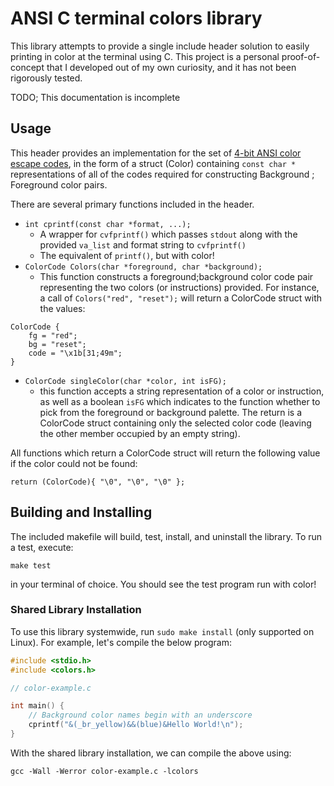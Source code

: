 # ANSI C terminal colors library
This library attempts to provide a single include header solution to easily printing in color at the terminal using C. This project is a personal proof-of-concept that I developed out of my own curiosity, and it has not been rigorously tested.

TODO; This documentation is incomplete

## Usage
This header provides an implementation for the set of [4-bit ANSI color escape codes](https://en.wikipedia.org/wiki/ANSI_escape_code#Colors), in the form of a struct (Color) containing `const char *` representations of all of the codes required for constructing Background ; Foreground color pairs. 

There are several primary functions included in the header.
* `int cprintf(const char *format, ...);`
	* A wrapper for `cvfprintf()` which passes `stdout` along with the provided `va_list` and format string to `cvfprintf()`
	* The equivalent of `printf()`, but with color!
* `ColorCode Colors(char *foreground, char *background);`
	* This function constructs a foreground;background color code pair representing the two colors (or instructions) provided. For instance, a call of `Colors("red", "reset");` will return a ColorCode struct with the values:
```
ColorCode {
	fg = "red";
	bg = "reset";
	code = "\x1b[31;49m";
}
```

* `ColorCode singleColor(char *color, int isFG);`
	* this function accepts a string representation of a color or instruction, as well as a boolean `isFG` which indicates to the function whether to pick from the foreground or background palette. The return is a ColorCode struct containing only the selected color code (leaving the other member occupied by an empty string).

All functions which return a ColorCode struct will return the following value if the color could not be found:
```
return (ColorCode){ "\0", "\0", "\0" };
```

## Building and Installing
The included makefile will build, test, install, and uninstall the library. To run a test, execute:
```
make test
```
in your terminal of choice. You should see the test program run with color!

### Shared Library Installation
To use this library systemwide, run `sudo make install` (only supported on Linux). For example, let's compile the below program:
```c
#include <stdio.h>
#include <colors.h>

// color-example.c

int main() {
	// Background color names begin with an underscore
	cprintf("&(_br_yellow)&&(blue)&Hello World!\n");
}
```
With the shared library installation, we can compile the above using:
```
gcc -Wall -Werror color-example.c -lcolors
```